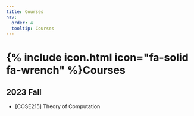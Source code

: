 ```yaml
---
title: Courses
nav:
  order: 4
  tooltip: Courses
---
```


# {% include icon.html icon="fa-solid fa-wrench" %}Courses

## 2023 Fall
- [COSE215] Theory of Computation
